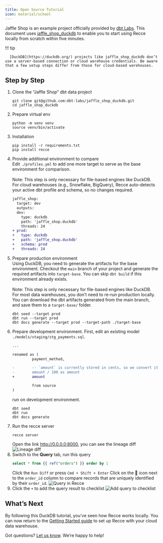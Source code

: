 ```yaml
---
title: Open Source Tutorial
icon: material/school
---
```


Jaffle Shop is an example project officially provided by [dbt Labs](https://www.getdbt.com). This document uses [jaffle_shop_duckdb](https://github.com/dbt-labs/jaffle_shop_duckdb) to enable you to start using Recce locally from scratch within five minutes.

!!! tip

      [DuckDB](https://duckdb.org/) projects like jaffle_shop_duckdb don’t use a server-based connection or cloud warehouse credentials. Be aware that a few setup steps differ from those for cloud-based warehouses.

## Step by Step

1. Clone the “Jaffle Shop” dbt data project
   ```shell
   git clone git@github.com:dbt-labs/jaffle_shop_duckdb.git
   cd jaffle_shop_duckdb
   ```
2. Prepare virtual env
   ```shell
   python -m venv venv
   source venv/bin/activate
   ```
3. Installation
   ```shell
   pip install -r requirements.txt
   pip install recce
   ```
4. Provide additional environment to compare<br>
   Edit `./profiles.yml` to add one more target to serve as the base environment for comparison.
   <br><br>Note: This step is only necessary for file-based engines like DuckDB. For cloud warehouses (e.g., Snowflake, BigQuery), Recce auto-detects your active dbt profile and schema, so no changes required.
   ```diff
   jaffle_shop:
     target: dev
     outputs:
     dev:
       type: duckdb
       path: 'jaffle_shop.duckdb'
       threads: 24
   + prod:
   +   type: duckdb
   +   path: 'jaffle_shop.duckdb'
   +   schema: prod
   +   threads: 24
   ```
5. Prepare production environment<br>
   Using DuckDB, you need to generate the artifacts for the base environment. Checkout the `main` branch of your project and generate the required artifacts into `target-base`. You can skip `dbt build` if this environment already exists.
   <br><br>Note: This step is only necessary for file-based engines like DuckDB. For most data warehouses, you don’t need to re-run production locally. You can download the dbt artifacts generated from the main branch, and save them to a `target-base/` folder.
   ```shell
   dbt seed --target prod
   dbt run --target prod
   dbt docs generate --target prod --target-path ./target-base
   ```
6. Prepare development environment. First, edit an existing model `./models/staging/stg_payments.sql`.
   ```diff
   ...

   renamed as (
            payment_method,

   -        -- `amount` is currently stored in cents, so we convert it to dollars
   -        amount / 100 as amount
   +        amount

            from source
   )
   ```
   run on development environment.
   ```shell
   dbt seed
   dbt run
   dbt docs generate
   ```
7. Run the recce server
   ```shell
   recce server
   ```
   Open the link http://0.0.0.0:8000, you can see the lineage diff
   ![Lineage diff](assets/images/jaffle-shop/jaffle_shop_lineage.png)
8. Switch to the **Query** tab, run this query
   ```sql
   select * from {{ ref("orders") }} order by 1
   ```
   Click the `Run Diff` or press `Cmd + Shift + Enter`
   Click on the 🔑 icon next to the `order_id` column to compare records that are uniquely identified by their `order_id`.
   ![Query in Recce](assets/images/jaffle-shop/jaffle_shop_query.png)
9.  Click the `+` to add the query result to checklist
   ![Add query to checklist](assets/images/jaffle-shop/jaffle_shop_check.png)

## What’s Next
By following this DuckDB tutorial, you’ve seen how Recce works locally.
You can now return to the [Getting Started guide](./get-started.md) to set up Recce with your cloud data warehouse.

Got questions? [Let us know](/#community-support). We’re happy to help!
